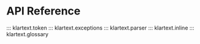 # API Reference

::: klartext.token
::: klartext.exceptions
::: klartext.parser
::: klartext.inline
::: klartext.glossary
